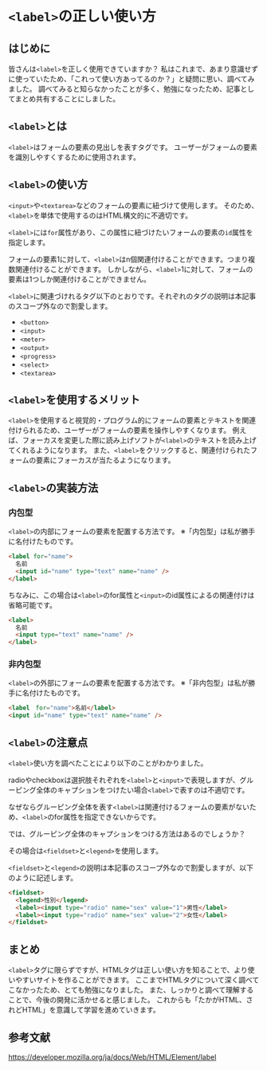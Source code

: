 # `<label>`の正しい使い方

## はじめに
皆さんは`<label>`を正しく使用できていますか？
私はこれまで、あまり意識せずに使っていたため、「これって使い方あってるのか？」と疑問に思い、調べてみました。
調べてみると知らなかったことが多く、勉強になったため、記事としてまとめ共有することにしました。

## `<label>`とは
`<label>`はフォームの要素の見出しを表すタグです。
ユーザーがフォームの要素を識別しやすくするために使用されます。

## `<label>`の使い方
`<input>`や`<textarea>`などのフォームの要素に紐づけて使用します。 
そのため、`<label>`を単体で使用するのはHTML構文的に不適切です。

`<label>`には`for`属性があり、この属性に紐づけたいフォームの要素の`id`属性を指定します。

フォームの要素1に対して、`<label>`はn個関連付けることができます。つまり複数関連付けることができます。
しかしながら、`<label>`1に対して、フォームの要素は1つしか関連付けることができません。

`<label>`に関連づけれるタグ以下のとおりです。それぞれのタグの説明は本記事のスコープ外なので割愛します。
- `<button>`
- `<input>`
- `<meter>`
- `<output>`
- `<progress>`
- `<select>`
- `<textarea>`

##  `<label>`を使用するメリット

`<label>`を使用すると視覚的・プログラム的にフォームの要素とテキストを関連付けられるため、ユーザーがフォームの要素を操作しやすくなります。
例えば、フォーカスを変更した際に読み上げソフトが`<label>`のテキストを読み上げてくれるようになります。
また、`<label>`をクリックすると、関連付けられたフォームの要素にフォーカスが当たるようになります。

## `<label>`の実装方法
### 内包型
`<label>`の内部にフォームの要素を配置する方法です。
※「内包型」は私が勝手に名付けたものです。
```html
<label for="name">
  名前
  <input id="name" type="text" name="name" />
</label>
```
ちなみに、この場合は`<label>`のfor属性と`<input>`のid属性によるの関連付けは省略可能です。
```html
<label>
  名前
  <input type="text" name="name" />
</label>
```

### 非内包型
`<label>`の外部にフォームの要素を配置する方法です。
※「非内包型」は私が勝手に名付けたものです。

```html
<label　for="name">名前</label>
<input id="name" type="text" name="name" />
```

## `<label>`の注意点
`<label>`使い方を調べたことにより以下のことがわかりました。

radioやcheckboxは選択肢それぞれを`<label>`と`<input>`で表現しますが、グルーピング全体のキャプションをつけたい場合`<label>`で表すのは不適切です。

なぜならグルーピング全体を表す`<label>`は関連付けるフォームの要素がないため、`<label>`のfor属性を指定できないからです。

では、グルーピング全体のキャプションをつける方法はあるのでしょうか？

その場合は`<fieldset>`と`<legend>`を使用します。

`<fieldset>`と`<legend>`の説明は本記事のスコープ外なので割愛しますが、以下のように記述します。

```html
<fieldset>
  <legend>性別</legend>
  <label><input type="radio" name="sex" value="1">男性</label>
  <label><input type="radio" name="sex" value="2">女性</label>
</fieldset>
```

## まとめ
`<label>`タグに限らずですが、HTMLタグは正しい使い方を知ることで、より使いやすいサイトを作ることができます。
ここまでHTMLタグについて深く調べてこなかったため、とても勉強になりました。
また、しっかりと調べて理解することで、今後の開発に活かせると感じました。
これからも「たかがHTML、されどHTML」を意識して学習を進めていきます。

## 参考文献
https://developer.mozilla.org/ja/docs/Web/HTML/Element/label